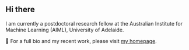 ## Hi there

I am currently a postdoctoral research fellow at the Australian Institute for Machine Learning (AIML), University of Adelaide.

🔭 For a full bio and my recent work, please visit [my homepage](https://www.zheyuanliu.me/).

<!--
**Cuberick-Orion/Cuberick-Orion** is a ✨ _special_ ✨ repository because its `README.md` (this file) appears on your GitHub profile.

Here are some ideas to get you started:

- 🔭 I’m currently working on ...
- 🌱 I’m currently learning ...
- 👯 I’m looking to collaborate on ...
- 🤔 I’m looking for help with ...
- 💬 Ask me about ...
- 📫 How to reach me: ...
- 😄 Pronouns: ...
- ⚡ Fun fact: ...
-->
